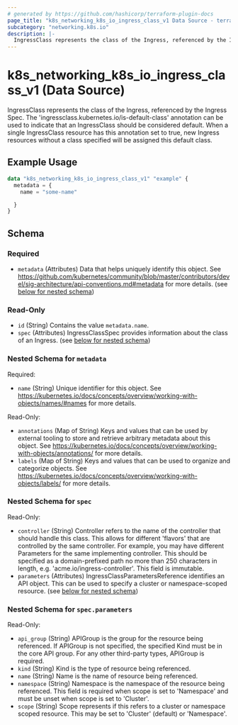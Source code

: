 ```yaml
---
# generated by https://github.com/hashicorp/terraform-plugin-docs
page_title: "k8s_networking_k8s_io_ingress_class_v1 Data Source - terraform-provider-k8s"
subcategory: "networking.k8s.io"
description: |-
  IngressClass represents the class of the Ingress, referenced by the Ingress Spec. The 'ingressclass.kubernetes.io/is-default-class' annotation can be used to indicate that an IngressClass should be considered default. When a single IngressClass resource has this annotation set to true, new Ingress resources without a class specified will be assigned this default class.
---
```


# k8s_networking_k8s_io_ingress_class_v1 (Data Source)

IngressClass represents the class of the Ingress, referenced by the Ingress Spec. The 'ingressclass.kubernetes.io/is-default-class' annotation can be used to indicate that an IngressClass should be considered default. When a single IngressClass resource has this annotation set to true, new Ingress resources without a class specified will be assigned this default class.

## Example Usage

```terraform
data "k8s_networking_k8s_io_ingress_class_v1" "example" {
  metadata = {
    name = "some-name"

  }
}
```

<!-- schema generated by tfplugindocs -->
## Schema

### Required

- `metadata` (Attributes) Data that helps uniquely identify this object. See https://github.com/kubernetes/community/blob/master/contributors/devel/sig-architecture/api-conventions.md#metadata for more details. (see [below for nested schema](#nestedatt--metadata))

### Read-Only

- `id` (String) Contains the value `metadata.name`.
- `spec` (Attributes) IngressClassSpec provides information about the class of an Ingress. (see [below for nested schema](#nestedatt--spec))

<a id="nestedatt--metadata"></a>
### Nested Schema for `metadata`

Required:

- `name` (String) Unique identifier for this object. See https://kubernetes.io/docs/concepts/overview/working-with-objects/names/#names for more details.

Read-Only:

- `annotations` (Map of String) Keys and values that can be used by external tooling to store and retrieve arbitrary metadata about this object. See https://kubernetes.io/docs/concepts/overview/working-with-objects/annotations/ for more details.
- `labels` (Map of String) Keys and values that can be used to organize and categorize objects. See https://kubernetes.io/docs/concepts/overview/working-with-objects/labels/ for more details.


<a id="nestedatt--spec"></a>
### Nested Schema for `spec`

Read-Only:

- `controller` (String) Controller refers to the name of the controller that should handle this class. This allows for different 'flavors' that are controlled by the same controller. For example, you may have different Parameters for the same implementing controller. This should be specified as a domain-prefixed path no more than 250 characters in length, e.g. 'acme.io/ingress-controller'. This field is immutable.
- `parameters` (Attributes) IngressClassParametersReference identifies an API object. This can be used to specify a cluster or namespace-scoped resource. (see [below for nested schema](#nestedatt--spec--parameters))

<a id="nestedatt--spec--parameters"></a>
### Nested Schema for `spec.parameters`

Read-Only:

- `api_group` (String) APIGroup is the group for the resource being referenced. If APIGroup is not specified, the specified Kind must be in the core API group. For any other third-party types, APIGroup is required.
- `kind` (String) Kind is the type of resource being referenced.
- `name` (String) Name is the name of resource being referenced.
- `namespace` (String) Namespace is the namespace of the resource being referenced. This field is required when scope is set to 'Namespace' and must be unset when scope is set to 'Cluster'.
- `scope` (String) Scope represents if this refers to a cluster or namespace scoped resource. This may be set to 'Cluster' (default) or 'Namespace'.

